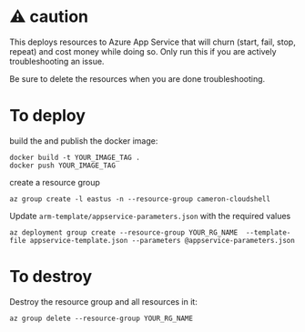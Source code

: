 # :warning: caution

This deploys resources to Azure App Service that will churn (start, fail, stop, repeat) and cost money while doing so. Only run this if you are actively troubleshooting an issue. 

Be sure to delete the resources when you are done troubleshooting.

# To deploy

build the and publish the docker image:

```shell
docker build -t YOUR_IMAGE_TAG .
docker push YOUR_IMAGE_TAG
```

create a resource group

```shell
az group create -l eastus -n --resource-group cameron-cloudshell
```

Update `arm-template/appservice-parameters.json` with the required values

```shell
az deployment group create --resource-group YOUR_RG_NAME  --template-file appservice-template.json --parameters @appservice-parameters.json
```

# To destroy

Destroy the resource group and all resources in it:

```shell
az group delete --resource-group YOUR_RG_NAME
```
